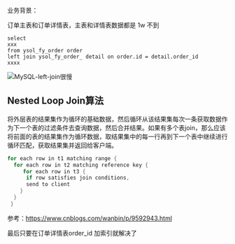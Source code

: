 业务背景：

订单主表和订单详情表，主表和详情表数据都是 1w 不到

```mysql
select
xxx
from ysol_fy_order order
left join ysol_fy_order_ detail on order.id = detail.order_id
xxxx
```

![MySQL-left-join很慢](C:\Users\n\Downloads\MySQL-left-join很慢.png)

## Nested Loop Join算法

将外层表的结果集作为循环的基础数据，然后循环从该结果集每次一条获取数据作为下一个表的过滤条件去查询数据，然后合并结果。如果有多个表join，那么应该将前面的表的结果集作为循环数据，取结果集中的每一行再到下一个表中继续进行循环匹配，获取结果集并返回给客户端。

```java
for each row in t1 matching range {
  for each row in t2 matching reference key {
     for each row in t3 {
      if row satisfies join conditions,
      send to client
    }
  }
 }
```

参考：https://www.cnblogs.com/wanbin/p/9592943.html

最后只要在订单详情表order_id 加索引就解决了